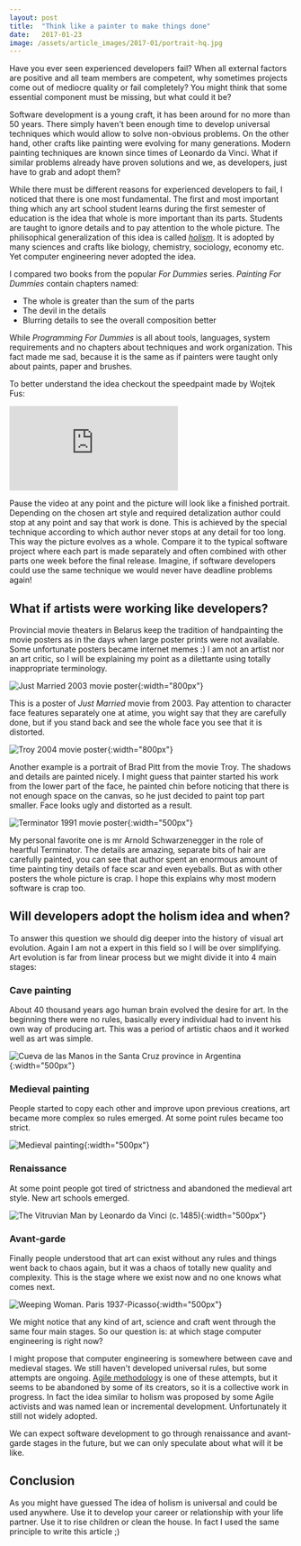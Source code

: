 ```yaml
---
layout: post
title:  "Think like a painter to make things done"
date:   2017-01-23
image: /assets/article_images/2017-01/portrait-hq.jpg
---
```


Have you ever seen experienced developers fail? When all external factors are positive and all team members are competent, why sometimes projects come out of mediocre quality or fail completely? You might think that some essential component must be missing, but what could it be?

Software development is a young craft, it has been around for no more than 50 years. There simply haven't been enough time to develop universal techniques which would allow to solve non-obvious problems. On the other hand, other crafts like painting were evolving for many generations. Modern painting techniques are known since times of Leonardo da Vinci. What if similar problems already have proven solutions and we, as developers, just have to grab and adopt them?

While there must be different reasons for experienced developers to fail, I noticed that there is one most fundamental. The first and most important thing which any art school student learns during the first semester of education is the idea that whole is more important than its parts. Students are taught to ignore details and to pay attention to the whole picture. The philisophical generalization of this idea is called [*holism*](https://en.wikipedia.org/wiki/Holism). It is adopted by many sciences and crafts like biology, chemistry, sociology, economy etc. Yet computer engineering never adopted the idea. 

I compared two books from the popular *For Dummies* series. *Painting For Dummies* contain chapters named:

* The whole is greater than the sum of the parts
* The devil in the details
* Blurring details to see the overall composition better

While *Programming For Dummies* is all about tools, languages, system requirements and no chapters about techniques and work organization. This fact made me sad, because it is the same as if painters were taught only about paints, paper and brushes.

To better understand the idea checkout the speedpaint made by Wojtek Fus:
 
<p><iframe src="https://www.youtube.com/embed/MQON3pyYfhg" frameborder="0" allowfullscreen></iframe></p>

Pause the video at any point and the picture will look like a finished portrait. Depending on the chosen art style and required detalization author could stop at any point and say that work is done. This is achieved by the special technique according to which author never stops at any detail for too long. This way the picture evolves as a whole. Compare it to the typical software project where each part is made separately and often combined with other parts one week before the final release. Imagine, if software developers could use the same technique we would never have deadline problems again!

## What if artists were working like developers?
 
Provincial movie theaters in Belarus keep the tradition of handpainting the movie posters as in the days when large poster prints were not available. Some unfortunate posters became internet memes :) I am not an artist nor an art critic, so I will be explaining my point as a dilettante using totally inappropriate terminology.
  
![Just Married 2003 movie poster](/assets/article_images/2017-01/01.jpg){:width="800px"}
  
This is a poster of *Just Married* movie from 2003. Pay attention to character face features separately one at atime, you wight say that they are carefully done, but if you stand back and see the whole face you see that it is distorted.
   
![Troy 2004 movie poster](/assets/article_images/2017-01/03.jpg){:width="800px"}

Another example is a portrait of Brad Pitt from the movie Troy. The shadows and details are painted nicely. I might guess that painter started his work from the lower part of the face, he painted chin before noticing that there is not enough space on the canvas, so he just decided to paint top part smaller. Face looks ugly and distorted as a result.
 
![Terminator 1991 movie poster](/assets/article_images/2017-01/04.jpg){:width="500px"}

My personal favorite one is mr Arnold Schwarzenegger in the role of heartful Terminator. The details are amazing, separate bits of hair are carefully painted, you can see that author spent an enormous amount of time painting tiny details of face scar and even eyeballs. But as with other posters the whole picture is crap. I hope this explains why most modern software is crap too.

## Will developers adopt the holism idea and when?

To answer this question we should dig deeper into the history of visual art evolution. Again I am not a expert in this field so I will be over simplifying. Art evolution is far from linear process but we might divide it into 4 main stages:

### Cave painting

About 40 thousand years ago human brain evolved the desire for art. In the beginning there were no rules, basically every individual had to invent his own way of producing art. This was a period of artistic chaos and it worked well as art was simple.

![Cueva de las Manos in the Santa Cruz province in Argentina](/assets/article_images/2017-01/paint_cave.jpg){:width="500px"}
 
### Medieval painting

People started to copy each other and improve upon previous creations, art became more complex so rules emerged. At some point rules became too strict.
 
![Medieval painting](/assets/article_images/2017-01/paint_medieval.jpg){:width="500px"}

### Renaissance

At some point people got tired of strictness and abandoned the medieval art style. New art schools emerged.

![The Vitruvian Man by Leonardo da Vinci (c. 1485)](/assets/article_images/2017-01/paint_renaissance.png){:width="500px"}
 
### Avant-garde

Finally people understood that art can exist without any rules and things went back to chaos again, but it was a chaos of totally new quality and complexity. This is the stage where we exist now and no one knows what comes next.

![Weeping Woman. Paris 1937-Picasso](/assets/article_images/2017-01/paint_avantgarde.jpg){:width="500px"}

We might notice that any kind of art, science and craft went through the same four main stages. So our question is: at which stage computer engineering is right now? 

I might propose that computer engineering is somewhere between cave and medieval stages. We still haven't developed universal rules, but some attempts are ongoing. [Agile methodology](https://en.wikipedia.org/wiki/Agile_software_development) is one of these attempts, but it seems to be abandoned by some of its creators, so it is a collective work in progress. In fact the idea similar to holism was proposed by some Agile activists and was named lean or incremental development. Unfortunately it still not widely adopted.

We can expect software development to go through renaissance and avant-garde stages in the future, but we can only speculate about what will it be like.

## Conclusion

As you might have guessed The idea of holism is universal and could be used anywhere. Use it to develop your career or relationship with your life partner. Use it to rise children or clean the house. In fact I used the same principle to write this article ;)
